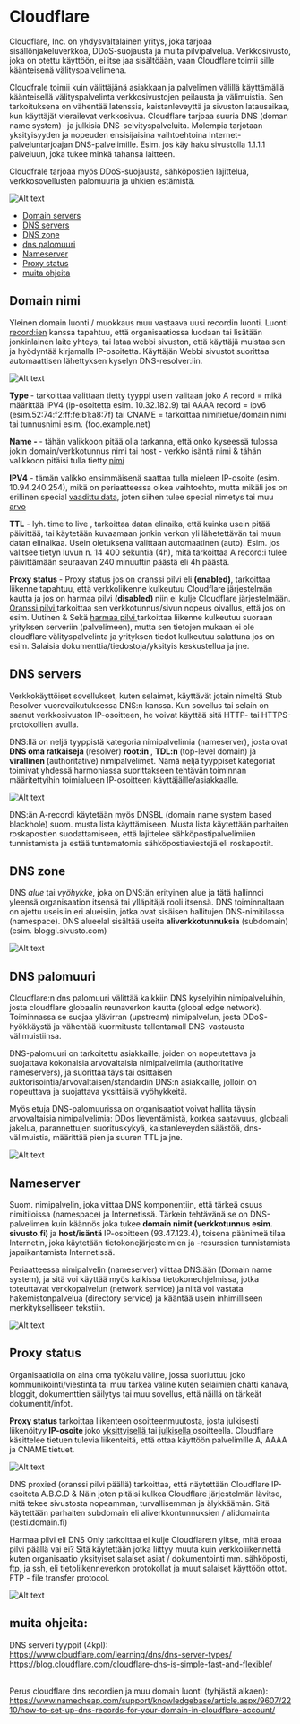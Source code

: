 # Cloudflare

Cloudflare, Inc. on yhdysvaltalainen yritys, joka tarjoaa sisällönjakeluverkkoa, DDoS-suojausta ja muita pilvipalvelua. Verkkosivusto, joka on otettu käyttöön, ei itse jaa sisältöään, vaan Cloudflare toimii sille käänteisenä välityspalvelimena.

Cloudfrale toimii kuin välittäjänä asiakkaan ja palvelimen välillä käyttämällä käänteisellä välityspalvelinta verkkosivustojen peilausta ja välimuistia. Sen tarkoituksena on vähentää latenssia, kaistanleveyttä ja sivuston latausaikaa, kun käyttäjät vierailevat verkkosivua. Cloudflare tarjoaa suuria DNS (doman name system)- ja julkisia DNS-selvityspalveluita. Molempia tarjotaan yksityisyyden ja nopeuden ensisijaisina vaihtoehtoina Internet-palveluntarjoajan DNS-palvelimille. Esim. jos käy haku sivustolla 1.1.1.1 palveluun, joka tukee minkä tahansa laitteen.

Cloudfrale tarjoaa myös DDoS-suojausta, sähköpostien lajittelua, verkkosovellusten palomuuria ja uhkien estämistä. 

![Alt text](images/cloudflare-2.png)

* [Domain servers](#Domain-servers)
* [DNS servers](#DNS-servers)
* [DNS zone](#DNS-zone)
* [dns palomuuri](#dns-palomuuri)
* [Nameserver](#Nameserver)
* [Proxy status](#Proxy-status)
* [muita ohjeita](#muita-ohjeita)

## Domain nimi

Yleinen domain luonti / muokkaus muu vastaava uusi recordin luonti. Luonti <ins>record:ien</ins> kanssa tapahtuu, että organisaatiossa luodaan tai lisätään jonkinlainen laite yhteys, tai lataa webbi sivuston, että käyttäjä muistaa sen ja hyödyntää kirjamalla IP-osoitetta. Käyttäjän Webbi sivustot suorittaa automaattisen lähettyksen kyselyn DNS-resolver:iin.

![Alt text](images/cloudflare-1.png)

<b> Type </b> - tarkoittaa valittaan tietty tyyppi usein valitaan joko A record = mikä määrittää IPV4 (ip-osoitetta esim. 10.32.182.9) tai AAAA record = ipv6 (esim.52:74:f2:ff:fe:b1:a8:7f) tai CNAME = tarkoittaa nimitietue/domain nimi tai tunnusnimi esim. (foo.example.net)

<b>Name - </b> - tähän valikkoon pitää olla tarkanna, että onko kyseessä tulossa jokin domain/verkkotunnus nimi tai host - verkko isäntä nimi & tähän valikkoon pitäisi tulla tietty <ins> nimi </ins>

<b>IPV4</b> - tämän valikko ensimmäisenä saattaa tulla mieleen IP-osoite (esim. 10.94.240.254), mikä on periaatteessa oikea vaihtoehto, mutta mikäli jos on erillinen special <ins>vaadittu data</ins>, joten siihen tulee special nimetys tai muu <ins>arvo</ins>

<b>TTL</b> - lyh. time to live , tarkoittaa datan elinaika, että  kuinka usein pitää päivittää, tai käytetään kuvaamaan jonkin verkon yli lähetettävän tai muun datan elinaikaa. Usein oletuksena valittaan automaatinen (auto). Esim. jos valitsee tietyn luvun n. 14 400 sekuntia (4h), mitä tarkoittaa A record:i tulee päivittämään seuraavan 240 minuuttin päästä eli 4h päästä.

<b>Proxy status </b> - Proxy status jos on oranssi pilvi eli <b> (enabled)</b>, tarkoittaa liikenne tapahtuu, että verkkoliikenne kulkeutuu Cloudflare järjestelmän kautta ja jos on harmaa pilvi <b>(disabled) </b> niin ei kulje Cloudflare järjestelmään. <ins> Oranssi pilvi </ins> tarkoittaa sen verkkotunnus/sivun nopeus oivallus, että jos on esim. Uutinen & Sekä <ins> harmaa pilvi </ins> tarkoittaa liikenne kulkeutuu suoraan yrityksen  serveriin (palvelimeen), mutta sen tietojen mukaan ei ole cloudflare välityspalvelinta ja  yrityksen tiedot kulkeutuu salattuna jos on esim. Salaisia  dokumenttia/tiedostoja/yksityis keskustellua ja jne. 


## DNS servers

Verkkokäyttöiset sovellukset, kuten selaimet, käyttävät jotain nimeltä Stub Resolver vuorovaikutuksessa DNS:n kanssa. Kun sovellus tai selain on saanut verkkosivuston IP-osoitteen, he voivat käyttää sitä HTTP- tai HTTPS-protokollien avulla.

DNS:llä on neljä tyyppistä kategoria nimipalvelimia (nameserver), josta ovat <b>DNS oma ratkaiseja </b> (resolver) <b> root:in </b>, <b> TDL:n </b> (top-level domain) ja <b> virallinen </b>(authoritative) nimipalvelimet.  Nämä neljä tyyppiset kategoriat toimivat yhdessä harmoniassa suorittakseen tehtävän toiminnan määritettyihin toimialueen IP-osoitteen käyttäjäille/asiakkaalle.

![Alt text](images/cloudflare-8.PNG)

DNS:än A-recordi käytetään myös DNSBL (domain name system based blackhole) suom. musta lista käyttämiseen. Musta lista käytettään parhaiten roskapostien suodattamiseen, että lajittelee sähköpostipalvelimiien tunnistamista ja estää tuntematomia sähköpostiaviestejä eli roskapostit.

## DNS zone

DNS *alue* tai *vyöhykke*, joka on DNS:än erityinen alue ja tätä hallinnoi yleensä organisaation itsensä tai ylläpitäjä rooli itsensä. DNS toiminnaltaan on ajettu useisiin eri alueisiin, jotka ovat sisäisen hallitujen DNS-nimitilassa (namespace). DNS alueelal sisältää useita **aliverkkotunnuksia** (subdomain) (esim. bloggi.sivusto.com)

![Alt text](images/cloudflare-9.PNG)

## DNS palomuuri

Cloudflare:n dns palomuuri välittää kaikkiin DNS kyselyihin nimipalveluihin, josta cloudflare globaalin reunaverkon kautta (global edge network). Toiminnassa se suojaa ylävirran (upstream) nimipalvelun, josta DDoS-hyökkäystä ja vähentää kuormitusta tallentamall DNS-vastausta välimuistiinsa.

DNS-palomuuri on tarkoitettu asiakkaille, joiden on nopeutettava ja suojattava  kokonaisia arvovaltaisia nimipalvelimia (authoritative nameservers), ja suorittaa täys tai osittaisen auktorisointia/arvovaltaisen/standardin DNS:n asiakkaille, jolloin on nopeuttava ja suojattava yksittäisiä vyöhykkeitä.

Myös etuja DNS-palomuurissa on organisaatiot voivat hallita täysin arvovaltaisia nimipalvelimia: DDos lieventämistä, korkea saatavuus, globaali jakelua, parannettujen suorituskykyä, kaistanleveyden säästöä, dns-välimuistia, määrittää pien ja suuren TTL ja jne.

![Alt text](images/cloudflare-firewall-1.png)

## Nameserver

Suom. nimipalvelin, joka viittaa DNS komponentiin, että tärkeä osuus nimitiloissa (namespace) ja Internetissä. Tärkein tehtävänä se on DNS-palvelimen kuin käännös joka tukee <b> domain nimit (verkkotunnus esim. sivusto.fi) </b> ja <b> host/isäntä </b> IP-osoitteen (93.47.123.4), toisena päänimeä tilaa Internetin, joka  käytetään tietokonejärjestelmien ja -resurssien tunnistamista japaikantamista Internetissä. 

Periaatteessa nimipalvelin (nameserver) viittaa DNS:ään (Domain name system), ja sitä voi käyttää myös kaikissa tietokoneohjelmissa, jotka toteuttavat verkkopalvelun (network service)  ja niitä voi vastata hakemistonpalvelua (directory service) ja kääntää usein  inhimilliseen merkitykselliseen tekstiin.

![Alt text](images/cloudflare-5.PNG)



## Proxy status

Organisaatiolla on aina oma työkalu väline, jossa suoriuttuu joko kommunikointi/viestintä tai muu tärkeä väline kuten selaimien chätti kanava, bloggit, dokumenttien säilytys tai muu sovellus, että näillä on tärkeät dokumentit/infot.  

<b> Proxy status </b> tarkoittaa liikenteen osoitteenmuutosta, josta julkisesti liikenöityy <b> IP-osoite </b> joko <ins> yksittyisellä </ins> tai <ins> julkisella </ins> osoitteella. Cloudflare käsittelee tietuen tulevia liikenteitä, että ottaa käyttöön palvelimille A, AAAA ja CNAME tietuet. 

![Alt text](images/cloudflare-6.png)

DNS proxied (oranssi pilvi päällä) tarkoittaa, että näytettään Cloudflare IP-osoiteta A.B.C.D & Näin joten pitäisi kulkea Cloudflare järjestelmän lävitse, mitä tekee sivustosta nopeamman, turvallisemman ja älykkäämän. Sitä käytettään parhaiten subdomain eli aliverkkontunnuksien / alidomainta (testi.domain.fi)

Harmaa pilvi eli DNS Only tarkoittaa ei kulje Cloudflare:n ylitse, mitä eroaa pilvi päällä vai ei? Sitä käytettään jotka liittyy muuta kuin verkkoliikennettä kuten organisaatio yksityiset salaiset asiat / dokumentointi mm. sähköposti, ftp, ja ssh, eli tietoliikenneverkon protokollat ja muut salaiset käyttöön ottot. FTP - file transfer protocol.

![Alt text](images/cloudflare-7.png)


## muita ohjeita:

DNS serveri tyyppit (4kpl): <br>
https://www.cloudflare.com/learning/dns/dns-server-types/ <br>
https://blog.cloudflare.com/cloudflare-dns-is-simple-fast-and-flexible/ <br><br>

Perus cloudflare dns recordien ja muu domain luonti (tyhjästä alkaen): <br>
https://www.namecheap.com/support/knowledgebase/article.aspx/9607/2210/how-to-set-up-dns-records-for-your-domain-in-cloudflare-account/















